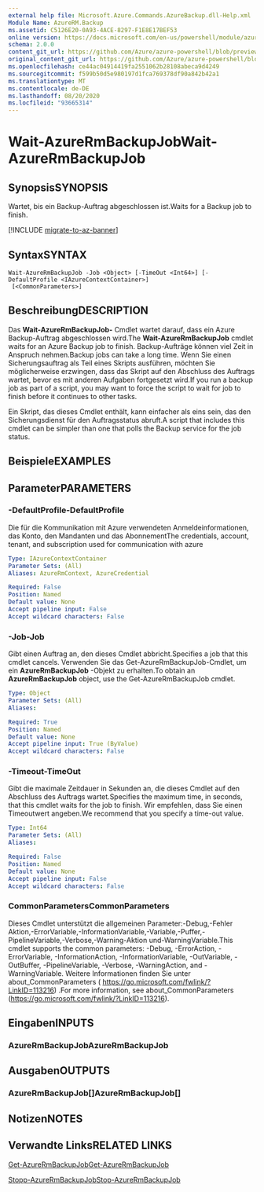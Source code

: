 ```yaml
---
external help file: Microsoft.Azure.Commands.AzureBackup.dll-Help.xml
Module Name: AzureRM.Backup
ms.assetid: C5126E20-0A93-4ACE-8297-F1E8E17BEF53
online version: https://docs.microsoft.com/en-us/powershell/module/azurerm.backup/wait-azurermbackupjob
schema: 2.0.0
content_git_url: https://github.com/Azure/azure-powershell/blob/preview/src/ResourceManager/AzureBackup/Commands.AzureBackup/help/Wait-AzureRmBackupJob.md
original_content_git_url: https://github.com/Azure/azure-powershell/blob/preview/src/ResourceManager/AzureBackup/Commands.AzureBackup/help/Wait-AzureRmBackupJob.md
ms.openlocfilehash: ce44ac04914419fa2551062b28108abeca9d4249
ms.sourcegitcommit: f599b50d5e980197d1fca769378df90a842b42a1
ms.translationtype: MT
ms.contentlocale: de-DE
ms.lasthandoff: 08/20/2020
ms.locfileid: "93665314"
---
```

# <span data-ttu-id="72a28-101">Wait-AzureRmBackupJob</span><span class="sxs-lookup"><span data-stu-id="72a28-101">Wait-AzureRmBackupJob</span></span>

## <span data-ttu-id="72a28-102">Synopsis</span><span class="sxs-lookup"><span data-stu-id="72a28-102">SYNOPSIS</span></span>
<span data-ttu-id="72a28-103">Wartet, bis ein Backup-Auftrag abgeschlossen ist.</span><span class="sxs-lookup"><span data-stu-id="72a28-103">Waits for a Backup job to finish.</span></span>

[!INCLUDE [migrate-to-az-banner](../../includes/migrate-to-az-banner.md)]

## <span data-ttu-id="72a28-104">Syntax</span><span class="sxs-lookup"><span data-stu-id="72a28-104">SYNTAX</span></span>

```
Wait-AzureRmBackupJob -Job <Object> [-TimeOut <Int64>] [-DefaultProfile <IAzureContextContainer>]
 [<CommonParameters>]
```

## <span data-ttu-id="72a28-105">Beschreibung</span><span class="sxs-lookup"><span data-stu-id="72a28-105">DESCRIPTION</span></span>
<span data-ttu-id="72a28-106">Das **Wait-AzureRmBackupJob-** Cmdlet wartet darauf, dass ein Azure Backup-Auftrag abgeschlossen wird.</span><span class="sxs-lookup"><span data-stu-id="72a28-106">The **Wait-AzureRmBackupJob** cmdlet waits for an Azure Backup job to finish.</span></span>
<span data-ttu-id="72a28-107">Backup-Aufträge können viel Zeit in Anspruch nehmen.</span><span class="sxs-lookup"><span data-stu-id="72a28-107">Backup jobs can take a long time.</span></span>
<span data-ttu-id="72a28-108">Wenn Sie einen Sicherungsauftrag als Teil eines Skripts ausführen, möchten Sie möglicherweise erzwingen, dass das Skript auf den Abschluss des Auftrags wartet, bevor es mit anderen Aufgaben fortgesetzt wird.</span><span class="sxs-lookup"><span data-stu-id="72a28-108">If you run a backup job as part of a script, you may want to force the script to wait for job to finish before it continues to other tasks.</span></span>

<span data-ttu-id="72a28-109">Ein Skript, das dieses Cmdlet enthält, kann einfacher als eins sein, das den Sicherungsdienst für den Auftragsstatus abruft.</span><span class="sxs-lookup"><span data-stu-id="72a28-109">A script that includes this cmdlet can be simpler than one that polls the Backup service for the job status.</span></span>

## <span data-ttu-id="72a28-110">Beispiele</span><span class="sxs-lookup"><span data-stu-id="72a28-110">EXAMPLES</span></span>

## <span data-ttu-id="72a28-111">Parameter</span><span class="sxs-lookup"><span data-stu-id="72a28-111">PARAMETERS</span></span>

### <span data-ttu-id="72a28-112">-DefaultProfile</span><span class="sxs-lookup"><span data-stu-id="72a28-112">-DefaultProfile</span></span>
<span data-ttu-id="72a28-113">Die für die Kommunikation mit Azure verwendeten Anmeldeinformationen, das Konto, den Mandanten und das Abonnement</span><span class="sxs-lookup"><span data-stu-id="72a28-113">The credentials, account, tenant, and subscription used for communication with azure</span></span>

```yaml
Type: IAzureContextContainer
Parameter Sets: (All)
Aliases: AzureRmContext, AzureCredential

Required: False
Position: Named
Default value: None
Accept pipeline input: False
Accept wildcard characters: False
```

### <span data-ttu-id="72a28-114">-Job</span><span class="sxs-lookup"><span data-stu-id="72a28-114">-Job</span></span>
<span data-ttu-id="72a28-115">Gibt einen Auftrag an, den dieses Cmdlet abbricht.</span><span class="sxs-lookup"><span data-stu-id="72a28-115">Specifies a job that this cmdlet cancels.</span></span>
<span data-ttu-id="72a28-116">Verwenden Sie das Get-AzureRmBackupJob-Cmdlet, um ein **AzureRmBackupJob** -Objekt zu erhalten.</span><span class="sxs-lookup"><span data-stu-id="72a28-116">To obtain an **AzureRmBackupJob** object, use the Get-AzureRmBackupJob cmdlet.</span></span>

```yaml
Type: Object
Parameter Sets: (All)
Aliases: 

Required: True
Position: Named
Default value: None
Accept pipeline input: True (ByValue)
Accept wildcard characters: False
```

### <span data-ttu-id="72a28-117">-Timeout</span><span class="sxs-lookup"><span data-stu-id="72a28-117">-TimeOut</span></span>
<span data-ttu-id="72a28-118">Gibt die maximale Zeitdauer in Sekunden an, die dieses Cmdlet auf den Abschluss des Auftrags wartet.</span><span class="sxs-lookup"><span data-stu-id="72a28-118">Specifies the maximum time, in seconds, that this cmdlet waits for the job to finish.</span></span>
<span data-ttu-id="72a28-119">Wir empfehlen, dass Sie einen Timeoutwert angeben.</span><span class="sxs-lookup"><span data-stu-id="72a28-119">We recommend that you specify a time-out value.</span></span>

```yaml
Type: Int64
Parameter Sets: (All)
Aliases: 

Required: False
Position: Named
Default value: None
Accept pipeline input: False
Accept wildcard characters: False
```

### <span data-ttu-id="72a28-120">CommonParameters</span><span class="sxs-lookup"><span data-stu-id="72a28-120">CommonParameters</span></span>
<span data-ttu-id="72a28-121">Dieses Cmdlet unterstützt die allgemeinen Parameter:-Debug,-Fehler Aktion,-ErrorVariable,-InformationVariable,-Variable,-Puffer,-PipelineVariable,-Verbose,-Warning-Aktion und-WarningVariable.</span><span class="sxs-lookup"><span data-stu-id="72a28-121">This cmdlet supports the common parameters: -Debug, -ErrorAction, -ErrorVariable, -InformationAction, -InformationVariable, -OutVariable, -OutBuffer, -PipelineVariable, -Verbose, -WarningAction, and -WarningVariable.</span></span> <span data-ttu-id="72a28-122">Weitere Informationen finden Sie unter about_CommonParameters ( https://go.microsoft.com/fwlink/?LinkID=113216) .</span><span class="sxs-lookup"><span data-stu-id="72a28-122">For more information, see about_CommonParameters (https://go.microsoft.com/fwlink/?LinkID=113216).</span></span>

## <span data-ttu-id="72a28-123">Eingaben</span><span class="sxs-lookup"><span data-stu-id="72a28-123">INPUTS</span></span>

### <span data-ttu-id="72a28-124">AzureRmBackupJob</span><span class="sxs-lookup"><span data-stu-id="72a28-124">AzureRmBackupJob</span></span>

## <span data-ttu-id="72a28-125">Ausgaben</span><span class="sxs-lookup"><span data-stu-id="72a28-125">OUTPUTS</span></span>

### <span data-ttu-id="72a28-126">AzureRmBackupJob[]</span><span class="sxs-lookup"><span data-stu-id="72a28-126">AzureRmBackupJob[]</span></span>

## <span data-ttu-id="72a28-127">Notizen</span><span class="sxs-lookup"><span data-stu-id="72a28-127">NOTES</span></span>

## <span data-ttu-id="72a28-128">Verwandte Links</span><span class="sxs-lookup"><span data-stu-id="72a28-128">RELATED LINKS</span></span>

[<span data-ttu-id="72a28-129">Get-AzureRmBackupJob</span><span class="sxs-lookup"><span data-stu-id="72a28-129">Get-AzureRmBackupJob</span></span>](./Get-AzureRmBackupJob.md)

[<span data-ttu-id="72a28-130">Stopp-AzureRmBackupJob</span><span class="sxs-lookup"><span data-stu-id="72a28-130">Stop-AzureRmBackupJob</span></span>](./Stop-AzureRmBackupJob.md)


